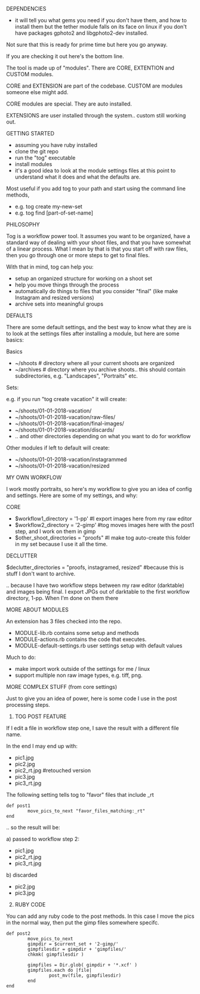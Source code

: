 DEPENDENCIES
- it will tell you what gems you need if you don't have them, and how to install them but the tether module falls on its face on linux if you don't have packages gphoto2 and libgphoto2-dev installed.


Not sure that this is ready for prime time but here you go anyway.

If you are checking it out here's the bottom line.

The tool is made up of "modules".  There are CORE, EXTENTION and CUSTOM modules.  

CORE and EXTENSION are part of the codebase.  CUSTOM are modules someone else might add.

CORE modules are special. They are auto installed.

EXTENSIONS are user installed through the system.. custom still working out.

GETTING STARTED

- assuming you have ruby installed
- clone the git repo
- run the "tog" executable
- install modules
- it's a good idea to look at the module settings files at this point to understand what it does and what the defaults are.

Most useful if you add tog to your path and start using the command line methods, 

- e.g. tog create my-new-set
- e.g. tog find [part-of-set-name]


PHILOSOPHY

Tog is a workflow power tool.  It assumes you want to be organized,  have a standard way of dealing with your shoot files, and that you have somewhat of a linear process. What I mean by that is that you start off with raw files, then you go through one or more steps to get to final files.  

With that in mind,  tog can help you:

- setup an organized structure for working on a shoot set
- help you move things through the process
- automatically do things to files that you consider "final" (like make Instagram and resized versions)
- archive sets into meaningful groups

DEFAULTS

There are some default settings, and the best way to know what they are is to look at the settings files after installing a module, but here are some basics:

Basics

- ~/shoots # directory where all your current shoots are organized
- ~/archives # directory where you archive shoots.. this should contain subdirectories, e.g. "Landscapes", "Portraits" etc.

Sets:

e.g. if you run "tog create vacation" it will create:

- ~/shoots/01-01-2018-vacation/
- ~/shoots/01-01-2018-vacation/raw-files/
- ~/shoots/01-01-2018-vacation/final-images/
- ~/shoots/01-01-2018-vacation/discards/
- .. and other directories depending on what you want to do for workflow

Other modules if left to default will create:

- ~/shoots/01-01-2018-vacation/instagrammed
- ~/shoots/01-01-2018-vacation/resized


MY OWN WORKFLOW

I work mostly portraits, so here's my workflow to give you an idea of config and settings.  Here are some of my settings, and why:

CORE

- $workflow1_directory = '1-pp' #I export images here from my raw editor
- $workflow2_directory = '2-gimp' #tog moves images here with the post1 step, and I work on them in gimp
- $other_shoot_directories = "proofs" #I make tog auto-create this folder in my set because I use it all the time.

DECLUTTER

$declutter_directories = "proofs, instagramed, resized" #because this is stuff I don't want to archive.

.. because I have two workflow steps between my raw editor (darktable) and images being final.  I export JPGs out of darktable to the first workflow directory,  1-pp.  When I'm done on them there 


MORE ABOUT MODULES

An extension has 3 files checked into the repo.


- MODULE-lib.rb contains some setup and methods
- MODULE-actions.rb contains the code that executes.
- MODULE-default-settings.rb user settings setup with default values

Much to do:

- make import work outside of the settings for me / linux
- support multiple non raw image types, e.g. tiff, png.

MORE COMPLEX STUFF (from core settings)

Just to give you an idea of power, here is some code I use in the post processing steps.   

1) TOG POST FEATURE

If I edit a file in workflow step one,  I save the result with a different file name. 

In the end I may end up with:

- pic1.jpg
- pic2.jpg
- pic2_rt.jpg #retouched version
- pic3.jpg
- pic3_rt.jpg

The following setting tells tog to "favor" files that include _rt
```
def post1
        move_pics_to_next "favor_files_matching:_rt"
end
```

.. so the result will be:

a) passed to workflow step 2:

- pic1.jpg
- pic2_rt.jpg
- pic3_rt.jpg

b) discarded

- pic2.jpg
- pic3.jpg

2) RUBY CODE

You can add any ruby code to the post methods.  In this case I move the pics in the normal way, then put the gimp files somewhere specifc.
```
def post2
        move_pics_to_next
        gimpdir = $current_set + '2-gimp/'
        gimpfilesdir = gimpdir + 'gimpfiles/'
        chkmk( gimpfilesdir )

        gimpfiles = Dir.glob( gimpdir + '*.xcf' )
        gimpfiles.each do |file|
                post_mv(file, gimpfilesdir)
        end
end
```

